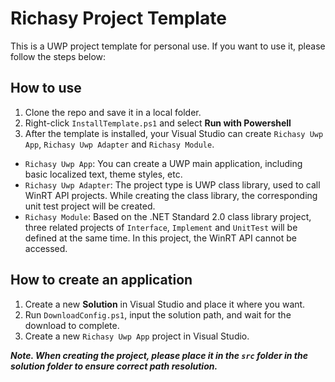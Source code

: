 # Richasy Project Template

This is a UWP project template for personal use. If you want to use it, please follow the steps below:

## How to use

1. Clone the repo and save it in a local folder.
2. Right-click `InstallTemplate.ps1` and select **Run with Powershell**
3. After the template is installed, your Visual Studio can create `Richasy Uwp App`, `Richasy Uwp Adapter` and `Richasy Module`.

- `Richasy Uwp App`: You can create a UWP main application, including basic localized text, theme styles, etc.
- `Richasy Uwp Adapter`: The project type is UWP class library, used to call WinRT API projects. While creating the class library, the corresponding unit test project will be created.
- `Richasy Module`: Based on the .NET Standard 2.0 class library project, three related projects of `Interface`, `Implement` and `UnitTest` will be defined at the same time. In this project, the WinRT API cannot be accessed.

## How to create an application

1. Create a new **Solution** in Visual Studio and place it where you want.
2. Run `DownloadConfig.ps1`, input the solution path, and wait for the download to complete.
3. Create a new `Richasy Uwp App` project in Visual Studio.

***Note. When creating the project, please place it in the `src` folder in the solution folder to ensure correct path resolution.***